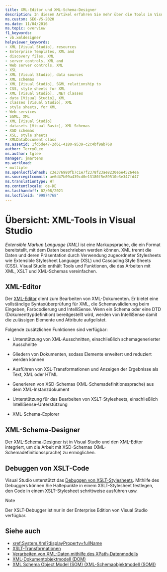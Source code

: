 ```yaml
---
title: XML-Editor und XML-Schema-Designer
description: In diesem Artikel erfahren Sie mehr über die Tools in Visual Studio für das XML-, XSLT- und XML-Schema, einschließlich des XML-Editors, des XML-Schema-Designers und des XSLT-Debuggers.
ms.custom: SEO-VS-2020
ms.date: 11/04/2016
ms.topic: overview
f1_keywords:
- vb.xmldesigner
helpviewer_keywords:
- XML [Visual Studio], resources
- Enterprise Templates, XML and
- discovery files, XML
- server controls, XML and
- Web server controls, XML
- XSL
- XML [Visual Studio], data sources
- XML schemas
- XML [Visual Studio], SGML relationship to
- CSS, style sheets for XML
- XML [Visual Studio], .NET classes
- data [Visual Studio], XML
- classes [Visual Studio], XML
- style sheets, for XML
- Web services
- SGML, XML
- XML [Visual Studio]
- datasets [Visual Basic], XML Schemas
- XSD schemas
- XSL, style sheets
- XMLDataDocument class
ms.assetid: 1fd5de47-2d61-4180-9539-c2c4bf9ab768
author: TerryGLee
ms.author: tglee
manager: jmartens
ms.workload:
- multiple
ms.openlocfilehash: c3e376980fb7c1e7f2378f23ae8230e6e45264ea
ms.sourcegitcommit: ae6d47b09a439cd0e13180f5e89510e3e347fd47
ms.translationtype: HT
ms.contentlocale: de-DE
ms.lasthandoff: 02/08/2021
ms.locfileid: "99874768"
---
```

# <a name="overview-of-xml-tools-in-visual-studio"></a>Übersicht: XML-Tools in Visual Studio

*Extensible Markup Language (XML)* ist eine Markupsprache, die ein Format bereitstellt, mit dem Daten beschrieben werden können. XML trennt die Daten und deren Präsentation durch Verwendung zugeordneter Stylesheets wie Extensible Stylesheet Language (XSL) und Cascading Style Sheets (CSS). Visual Studio enthält Tools und Funktionen, die das Arbeiten mit XML, XSLT und XML-Schemas vereinfachen.

## <a name="xml-editor"></a>XML-Editor

Der [XML-Editor](xml-editor.md) dient zum Bearbeiten von XML-Dokumenten. Er bietet eine vollständige Syntaxüberprüfung für XML, die Schemavalidierung beim Eingeben, Farbcodierung und IntelliSense. Wenn ein Schema oder eine DTD (Dokumenttypdefinition) bereitgestellt wird, werden von IntelliSense damit die zulässigen Elemente und Attribute aufgelistet.

Folgende zusätzlichen Funktionen sind verfügbar:

- Unterstützung von XML-Ausschnitten, einschließlich schemagenerierter Ausschnitte

- Gliedern von Dokumenten, sodass Elemente erweitert und reduziert werden können

- Ausführen von XSL-Transformationen und Anzeigen der Ergebnisse als Text, XML oder HTML

- Generieren von XSD-Schemas (XML-Schemadefinitionssprache) aus dem XML-Instanzdokument

- Unterstützung für das Bearbeiten von XSLT-Stylesheets, einschließlich IntelliSense-Unterstützung

- XML-Schema-Explorer

## <a name="xml-schema-designer"></a>XML-Schema-Designer

Der [XML-Schema-Designer](xml-schema-designer.md) ist in Visual Studio und den XML-Editor integriert, um die Arbeit mit XSD-Schemas (XML-Schemadefinitionssprache) zu ermöglichen.

## <a name="xslt-debugging"></a>Debuggen von XSLT-Code

Visual Studio unterstützt das [Debuggen von XSLT-Stylesheets](../xml-tools/debugging-xslt.md). Mithilfe des Debuggers können Sie Haltepunkte in einem XSLT-Stylesheet festlegen, den Code in einem XSLT-Stylesheet schrittweise ausführen usw.

> [!NOTE]
> Der XSLT-Debugger ist nur in der Enterprise Edition von Visual Studio verfügbar.

## <a name="see-also"></a>Siehe auch

- <xref:System.Xml?displayProperty=fullName>
- [XSLT-Transformationen](/dotnet/standard/data/xml/xslt-transformations)
- [Verarbeiten von XML-Daten mithilfe des XPath-Datenmodells](/dotnet/standard/data/xml/process-xml-data-using-the-xpath-data-model)
- [XML-Dokumentobjektmodell (DOM)](/dotnet/standard/data/xml/xml-document-object-model-dom)
- [XML Schema Object Model (SOM) (XML-Schemaobjektmodell (SOM))](/dotnet/standard/data/xml/xml-schema-object-model-som)
